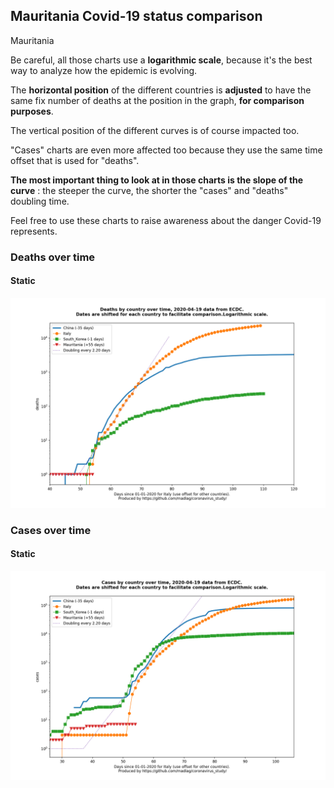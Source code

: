 ## Mauritania Covid-19 status comparison 

Mauritania



Be careful, all those charts use a **logarithmic scale**, because it's the best way to analyze how the epidemic is evolving.
 
The **horizontal position** of the different countries is **adjusted** to have the same fix number of deaths at the position in the graph, **for comparison purposes**.

The vertical position of the different curves is of course impacted too.

"Cases" charts are even more affected too because they use the same time offset that is used for "deaths".

**The most important thing to look at in those charts is the slope of the curve** : the steeper the curve, the shorter the "cases" and "deaths" doubling time.

Feel free to use these charts to raise awareness about the danger Covid-19 represents. 


 
### Deaths over time
 
#### Static
![Mauritania covid-19 deaths static chart](https://raw.githubusercontent.com/madlag/coronavirus_study/master/notebooks/graphs/2020-04-19/countries/Mauritania/2020-04-19_Mauritania_deaths.png "Mauritania covid-19 deaths static chart")   

 
### Cases over time
 
#### Static
![Mauritania covid-19 cases static chart](https://raw.githubusercontent.com/madlag/coronavirus_study/master/notebooks/graphs/2020-04-19/countries/Mauritania/2020-04-19_Mauritania_cases.png "Mauritania covid-19 cases static chart")   

